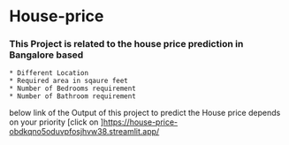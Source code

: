 # House-price

### This Project is related to the house price prediction in Bangalore based 
    * Different Location
    * Required area in sqaure feet
    * Number of Bedrooms requirement
    * Number of Bathroom requirement


 below link of the Output of this project to predict the House price depends on your priority
[click on  ]https://house-price-obdkqno5oduvpfosjhvw38.streamlit.app/
